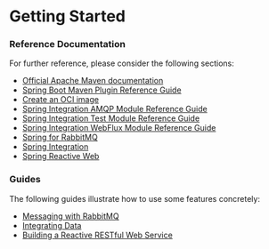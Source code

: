 # Getting Started

### Reference Documentation
For further reference, please consider the following sections:

* [Official Apache Maven documentation](https://maven.apache.org/guides/index.html)
* [Spring Boot Maven Plugin Reference Guide](https://docs.spring.io/spring-boot/docs/2.7.1/maven-plugin/reference/html/)
* [Create an OCI image](https://docs.spring.io/spring-boot/docs/2.7.1/maven-plugin/reference/html/#build-image)
* [Spring Integration AMQP Module Reference Guide](https://docs.spring.io/spring-integration/reference/html/amqp.html)
* [Spring Integration Test Module Reference Guide](https://docs.spring.io/spring-integration/reference/html/testing.html)
* [Spring Integration WebFlux Module Reference Guide](https://docs.spring.io/spring-integration/reference/html/webflux.html)
* [Spring for RabbitMQ](https://docs.spring.io/spring-boot/docs/2.7.1/reference/htmlsingle/#messaging.amqp)
* [Spring Integration](https://docs.spring.io/spring-boot/docs/2.7.1/reference/htmlsingle/#messaging.spring-integration)
* [Spring Reactive Web](https://docs.spring.io/spring-boot/docs/2.7.1/reference/htmlsingle/#web.reactive)

### Guides
The following guides illustrate how to use some features concretely:

* [Messaging with RabbitMQ](https://spring.io/guides/gs/messaging-rabbitmq/)
* [Integrating Data](https://spring.io/guides/gs/integration/)
* [Building a Reactive RESTful Web Service](https://spring.io/guides/gs/reactive-rest-service/)

